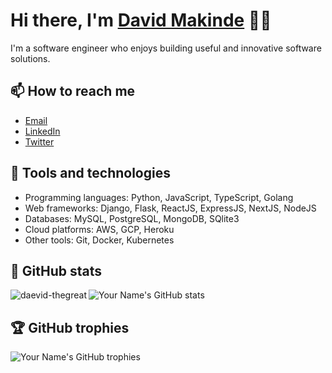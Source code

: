# Hi there, I'm [David Makinde](https://daevidthegreat.com/) 🙌🏿

I'm a software engineer who enjoys building useful and innovative software solutions.

## 📫 How to reach me

- [Email](mailto:hello@daevidthegreat.com)
- [LinkedIn](https://www.linkedin.com/in/daevidthegreat)
- [Twitter](https://twitter.com/daevid_thegreat)

## 🧰 Tools and technologies

- Programming languages: Python, JavaScript, TypeScript, Golang
- Web frameworks: Django, Flask, ReactJS, ExpressJS, NextJS, NodeJS
- Databases: MySQL, PostgreSQL, MongoDB, SQlite3
- Cloud platforms: AWS, GCP, Heroku
- Other tools: Git, Docker, Kubernetes

## 🌟 GitHub stats

![Your Name's GitHub stats](https://github-readme-stats.vercel.app/api?username=daevid-thegreat&show_icons=true)
<img align="left" src="https://github-readme-stats.vercel.app/api/top-langs?username=daevid-thegreat&show_icons=true&locale=en&layout=compact" alt="daevid-thegreat" />

## 🏆 GitHub trophies

![Your Name's GitHub trophies](https://github-profile-trophy.vercel.app/?username=daevid-thegreat)
